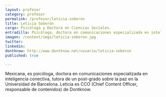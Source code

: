 ```yaml
---
layout: profesor
category: profesor
permalink: /profesor/leticia-soberon
title: Leticia Soberón
cargo: Psicóloga y Doctora en Ciencias Sociales.
entradilla: Psicóloga, doctora en comunicaciones especializada en inteligencia conectiva, tutora de un post-grado sobre la paz en la Universidad de Barcelona.
imagen: /content/imgs/leticia-soberon.jpg
twitter:
linkedin:
dontknow: http://www.dontknow.net/usuario/leticia-soberon
published: true

---
```


Mexicana, es psicóloga, doctora en comunicaciones especializada en inteligencia conectiva, tutora de un post-grado sobre la paz en la Universidad de Barcelona.
Leticia es CCO (Chief Content Officer, responsable de contenidos) de Dontknow.